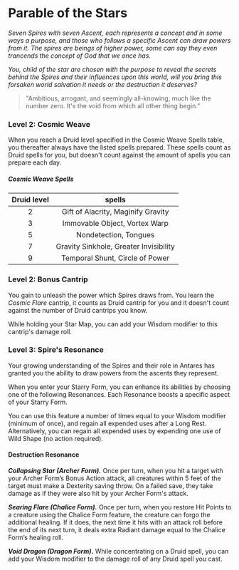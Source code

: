 # Parable of the Stars

*Seven Spires with seven Ascent, each represents a concept and in some ways a purpose, and those who follows a specific Ascent can draw powers from it. The spires are beings of higher power, some can say they even trancends the concept of God that we once has.* 

*You, child of the star are chosen with the purpose to reveal the secrets behind the Spires and their influences upon this world, will you bring this forsaken world salvation it needs or the destruction it deserves?*

> "Ambitious, arrogant, and seemingly all-knowing, much like the number zero. It's the void from which all other thing begin.”

### Level 2: Cosmic Weave

When you reach a Druid level specified in the Cosmic Weave Spells table, you thereafter always have the listed spells prepared. These spells count as Druid spells for you, but doesn't count against the amount of spells you can prepare each day.

##### Cosmic Weave Spells

| Druid level | spells |
| :-: | :-: |
| 2 | Gift of Alacrity, Maginify Gravity |
| 3 | Immovable Object, Vortex Warp |
| 5 | Nondetection, Tongues |
| 7 | Gravity Sinkhole, Greater Invisibility |
| 9 | Temporal Shunt, Circle of Power |

### Level 2: Bonus Cantrip

You gain to unleash the power which Spires draws from. You learn the *Cosmic Flare* cantrip, it counts as Druid cantrip for you and it doesn't count against the number of Druid cantrips you know.

While holding your Star Map, you can add your Wisdom modifier to this cantrip's damage roll.

### Level 3: Spire's Resonance

Your growing understanding of the Spires and their role in Antares has granted you the ability to draw powers from the ascents they represent.

When you enter your Starry Form, you can enhance its abilities by choosing one of the following Resonances. Each Resonance boosts a specific aspect of your Starry Form.

You can use this feature a number of times equal to your Wisdom modifier (minimum of once), and regain all expended uses after a Long Rest. Alternatively, you can regain all expended uses by expending one use of Wild Shape (no action required).

#### Destruction Resonance

***Collapsing Star (Archer Form).*** Once per turn, when you hit a target with your Archer Form’s Bonus Action attack, all creatures within 5 feet of the target must make a Dexterity saving throw. On a failed save, they take damage as if they were also hit by your Archer Form's attack.

***Searing Flare (Chalice Form).*** Once per turn, when you restore Hit Points to a creature using the Chalice Form feature, the creature can forgo the additional healing. If it does, the next time it hits with an attack roll before the end of its next turn, it deals extra Radiant damage equal to the Chalice Form’s healing roll.

***Void Dragon (Dragon Form).*** While concentrating on a Druid spell, you can add your Wisdom modifier to the damage roll of any Druid spell you cast.

